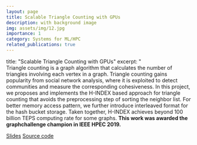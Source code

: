```yaml
---
layout: page
title: Scalable Triangle Counting with GPUs
description: with background image
img: assets/img/12.jpg
importance: 1
category: Systems for ML/HPC
related_publications: true
---
```


title: "Scalable Triangle Counting with GPUs"
excerpt: "<br/> Triangle counting is a graph algorithm that calculates the number of triangles involving each vertex in a graph. Triangle counting gains popularity from social network analysis, where it is exploited to detect communities and measure the corresponding cohesiveness. In this project, we proposes and implements the H-INDEX based
approach for triangle counting that avoids the preprocessing step of sorting the neighbor list. For better memory access pattern, we further introduce interleaved format for the hash bucket storage. Taken together, H-INDEX achieves beyond 100 billion TEPS computing rate for some graphs. **This work was awarded the graphchallenge champion in IEEE HPEC 2019.** <br />

[Slides](https://www.researchgate.net/publication/343971971_trianglecounting_slidespdf)
[Source code](https://github.com/concept-inversion/H-INDEX_Triangle_Counting) <br />
